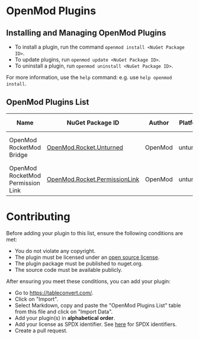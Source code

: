 # OpenMod Plugins

## Installing and Managing OpenMod Plugins
- To install a plugin, run the command `openmod install <NuGet Package ID>`.  
- To update plugins, run `openmod update <NuGet Package ID>`. 
- To uninstall a plugin, run `openmod uninstall <NuGet Package ID>`.

For more information, use the `help` command: e.g. use `help openmod install`.

## OpenMod Plugins List
| Name                              | NuGet Package ID                | Author  | Platform | Description                       | License    | Source Code                                                                                                                                                                                |
|-----------------------------------|---------------------------------|---------|----------|-----------------------------------|------------|--------------------------------------------------------------------------------------------------------------------------------------------------------------------------------------------|
| OpenMod RocketMod Bridge          | [OpenMod.Rocket.Unturned](https://www.nuget.org/packages/OpenMod.Rocket.Unturned)       | OpenMod | unturned | Legacy RM4 support for OpenMod    | MIT        | [GitHub](https://github.com/openmod/OpenMod/tree/master/unturned/rocketmod)                                               |
| OpenMod RocketMod Permission Link | [OpenMod.Rocket.PermissionLink](https://www.nuget.org/packages/OpenMod.Rocket.PermissionLink) | OpenMod | unturned | Makes RM4 use OpenMod Permissions | EUPL\-1\.2 | [GitHub](https://github.com/openmod/OpenMod/tree/master/unturned/rocketmod/Rocket.PermissionLink) |

# Contributing

Before adding your plugin to this list, ensure the following conditions are met:
* You do not violate any copyright.
* The plugin must be licensed under an [open source license](https://opensource.org/licenses).
* The plugin package must be published to nuget.org.
* The source code must be available publicly.

After ensuring you meet these conditions, you can add your plugin:
- Go to https://tableconvert.com/.
- Click on "Import".
- Select Markdown, copy and paste the "OpenMod Plugins List" table from this file and click on "Import Data".
- Add your plugin(s) in **alphabetical order**.
- Add your license as SPDX identifier. See [here](https://spdx.org/licenses/) for SPDX identifiers.
- Create a pull request.
